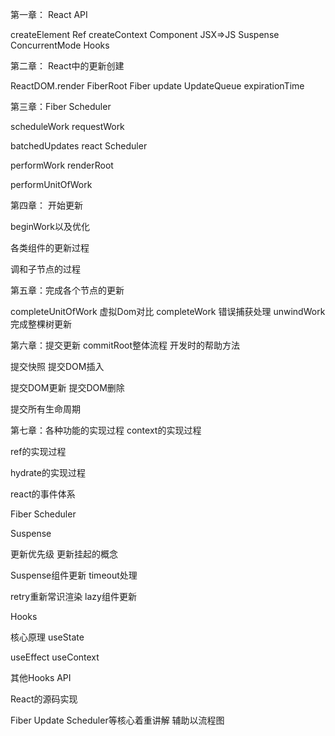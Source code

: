 
第一章： React API

createElement  Ref
createContext  Component
JSX=>JS  Suspense
ConcurrentMode  Hooks

第二章： React中的更新创建

ReactDOM.render  FiberRoot
Fiber  update
UpdateQueue  expirationTime

第三章：Fiber Scheduler

scheduleWork  requestWork

batchedUpdates  react Scheduler

performWork  renderRoot

performUnitOfWork

第四章： 开始更新

beginWork以及优化

各类组件的更新过程

调和子节点的过程

第五章：完成各个节点的更新

completeUnitOfWork  虚拟Dom对比
completeWork    错误捕获处理
unwindWork  完成整棵树更新

第六章：提交更新
commitRoot整体流程  开发时的帮助方法

提交快照  提交DOM插入

提交DOM更新 提交DOM删除

提交所有生命周期

第七章：各种功能的实现过程
context的实现过程

ref的实现过程

hydrate的实现过程

react的事件体系

Fiber Scheduler

Suspense

更新优先级 更新挂起的概念

Suspense组件更新  timeout处理

retry重新常识渲染  lazy组件更新


Hooks

核心原理  useState

useEffect  useContext

其他Hooks API


React的源码实现

Fiber Update Scheduler等核心着重讲解
辅助以流程图
